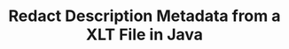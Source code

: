 ---
############################# Static ############################
layout: "auto-gen-gist"
draft: false
path: "redaction/java/metadata/description/xlt"
otherformats: PDF DOC DOT DOCX DOCM RTF XLSX XLSM XLTX XLTM XLS XLT PPTX PPT PPSX POT PPS PPTM 
ad_headline: "Redact Metadata | java_Camel"
ad_description: "Redact Description Metadata from a XLT File in Java"

############################# Head ############################
head_title: "Redact Description Metadata from a XLT File in Java"
head_description: "GroupDocs.Redactions provides a flexible API that allows to search & replace/remove any metadata property using filters."

############################# Header ############################
title: "Redact Description Metadata from a XLT File in Java"
description: "GroupDocs.Redactions provides a flexible API that allows to search & replace/remove any metadata property using filters."

######################### Download Button #######################
button:
    enable: true

############################# About ############################
about:
    enable: true
    title: "About GroupDocs.Redaction for Java"
    content: |
        Redaction refers to the removal of unwanted or confidential information from electronic documents. All the file formats including PDF, DOC, DOCX, PPT, PPTX, XLS, XLSX and others have some metadata properties. These properties include author name, category, company name, comments, creation time, last updated and many more. Sometimes you need to completely delete unwanted metadata fields or you might want to update their values. There are also some hidden data associated with the files which can be viewed using various tools and techniques. There are many cases when you don't want this data to be accessed by anyone. With GroupDocs.Redaction API you can apply metadata redactions to any of these metadata properties. You can change or delete them by filtering the metadata you want. In this guide we will explain how you can redact description name from XLT metadata in Java.

############################# content ############################
steps:
    enable: true
    block:
    - title_left: "Updating Description Metadata Field"
      content_left: |
        Following code allows you to search and redact sensitive data from a XLT document. You can set scope for redaction by setting filter, e.g. to MetadataFilter.Description. It will leave the regular expressions matches undone in all metadata items, except “Description” property:
        
      title_right: "How to Redact in Java"
      content_right: |
        * Create an instance of [Redactor](https://apireference.groupdocs.com/redaction/java/com.groupdocs.redaction/Redactor) class & upload XLT file
        * Create an instance of [MetadataSearchRedaction](https://apireference.groupdocs.com/redaction/java/com.groupdocs.redaction.redactions/MetadataSearchRedaction) class to find and replace sensitive data from document's metadata
        * Set scope for redaction by setting filter, e.g. Use MetadataFilters.Description in below code 
        * Call save method with object of [MetadataSearchRedaction](https://apireference.groupdocs.com/redaction/java/com.groupdocs.redaction.redactions/MetadataSearchRedaction)
        
      gisthash: "9faf1affc732aa746e8d34ca813621b2"
      gistfile: "RedactDescriptionrMetadata.java"

    - title_left: "Erase a Metadata Field in Java"
      content_left: |
        You can replace all or specific metadata in the document with empty (blank or minimal) values using EraseMetadataRedaction class. Following code shows how you can filter and then remove a metadata property from a XLT document.The example below blanks out all properties of the document:
        
      title_right: "Remove XLT Metadata Field"
      content_right: |
        * Create an instance of [Redactor](https://apireference.groupdocs.com/redaction/java/com.groupdocs.redaction/Redactor) class & upload XLT file
        * Create an instance of [MetadataSearchRedaction](https://apireference.groupdocs.com/redaction/java/com.groupdocs.redaction.redactions/MetadataSearchRedaction) class to remove metadata of the document
        * Set scope for redaction by setting filter, e.g. Replace MetadataFilter.All with MetadataFilter.Description in below code
        * Call save method with object of [MetadataSearchRedaction](https://apireference.groupdocs.com/redaction/java/com.groupdocs.redaction.redactions/MetadataSearchRedaction)
        
      gisthash: "84586804ee996134fd12f2061f989fd5"
      gistfile: "CleanMetadata.java"

    - title_left: "System Requirements"
      content_left: |
        GroupDocs.Redaction for Java APIs are supported on all major platforms and operating systems. For complete system requirements guide, please visit [system requirements](https://docs.groupdocs.com/redaction/java/system-requirements) Before executing the code below, please make sure that you have the following prerequisites installled on your system:
        * Operating Systems: Microsoft Windows, Linux, MacOS
        * Development Environment: NetBeans, Intellij IDEA, Eclipse etc
        * Java Runtime Environment: J2SE 6.0 and above
        * Get the latest version of GroupDocs.Redaction for Java from [Maven](https://repository.groupdocs.com/webapp/#/artifacts/browse/tree/General/repo/com/groupdocs/groupdocs-redaction)
        
      title_right: "Why Use GroupDocs.Redaction?"
      content_right: |
        * Allow users to add custom document formats and types of redactions
        * Easy way to redact different types of metadata: author name, version, title, subject, description and many more
        * Ability to set page range rendering document as PDF
        * No additional software is required to remove sensitive information
        * Document information extraction - file type, page count etc.

demos:
    enable: true
        

about_formats:
    enable: true


more_formats:
    enable: true


back_to_top:
    enable: true
---